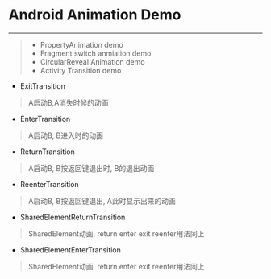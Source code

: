 # Android Animation Demo

------

> * PropertyAnimation demo
> * Fragment switch anmiation demo
> * CircularReveal Animation demo
> * Activity Transition demo


 - ExitTransition
 > A启动B,A消失时候的动画

 - EnterTransition
 > A启动B, B进入时的动画

 - ReturnTransition
 > A启动B, B按返回键退出时, B的退出动画

 - ReenterTransition
 > A启动B, B按返回键退出, A此时显示出来的动画

 - SharedElementReturnTransition
 > SharedElement动画, return enter exit reenter用法同上

 - SharedElementEnterTransition
 > SharedElement动画, return enter exit reenter用法同上


